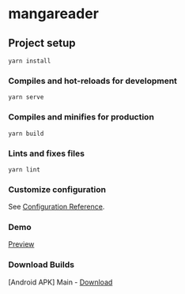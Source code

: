 # mangareader

## Project setup
```
yarn install
```

### Compiles and hot-reloads for development
```
yarn serve
```

### Compiles and minifies for production
```
yarn build
```

### Lints and fixes files
```
yarn lint
```

### Customize configuration
See [Configuration Reference](https://cli.vuejs.org/config/).
### Demo
[Preview](https://eru123.github.io/pepe-mangareader-deploy)
### Download Builds
[Android APK] Main - [Download](https://eru123.github.io/pepe-mangareader-deploy/pepe-mangareader.apk)
